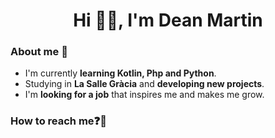 <h1 align="center">Hi 👋🏻, I'm Dean Martin</h1>

<h3>About me 🤔</h3>

- I'm currently **learning Kotlin, Php and Python**.
- Studying in **La Salle Gràcia** and **developing new projects**.
- I'm **looking for a job** that inspires me and makes me grow.

<h3>How to reach me❓📩</h3>
